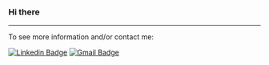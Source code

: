 ### Hi there 


***

To see more information and/or contact me:

[![Linkedin Badge](https://img.shields.io/badge/-LinkedIn-blue?style=flat-square&logo=Linkedin&logoColor=white&link=https://www.linkedin.com/in/alef-emannuel)](https://www.linkedin.com/in/alef-emannuel)
[![Gmail Badge](https://img.shields.io/badge/-alefemannuelifrn@gmail.com-D44638?style=flat-square&logo=Gmail&logoColor=white&link=mailto:alefemannuelifrn@gmail.com)](mailto:alefemannuelifrn@gmail.com)

